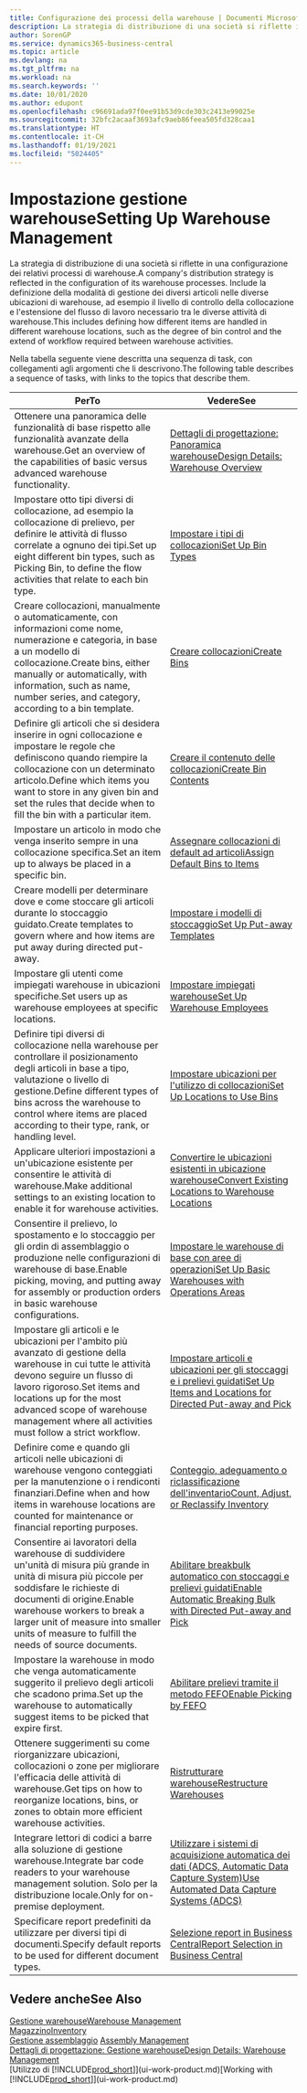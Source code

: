 ```yaml
---
title: Configurazione dei processi della warehouse | Documenti Microsoft
description: La strategia di distribuzione di una società si riflette in una configurazione dei relativi processi di warehouse. Include la definizione della modalità di gestione dei diversi articoli nelle diverse ubicazioni di warehouse, ad esempio il livello di controllo della collocazione e l'estensione del flusso di lavoro necessario tra le diverse attività di warehouse.
author: SorenGP
ms.service: dynamics365-business-central
ms.topic: article
ms.devlang: na
ms.tgt_pltfrm: na
ms.workload: na
ms.search.keywords: ''
ms.date: 10/01/2020
ms.author: edupont
ms.openlocfilehash: c96691ada97f0ee91b53d9cde303c2413e99025e
ms.sourcegitcommit: 32bfc2acaaf3693afc9aeb86feea505fd328caa1
ms.translationtype: HT
ms.contentlocale: it-CH
ms.lasthandoff: 01/19/2021
ms.locfileid: "5024405"
---
```

# <a name="setting-up-warehouse-management"></a><span data-ttu-id="fd7b1-104">Impostazione gestione warehouse</span><span class="sxs-lookup"><span data-stu-id="fd7b1-104">Setting Up Warehouse Management</span></span>
<span data-ttu-id="fd7b1-105">La strategia di distribuzione di una società si riflette in una configurazione dei relativi processi di warehouse.</span><span class="sxs-lookup"><span data-stu-id="fd7b1-105">A company's distribution strategy is reflected in the configuration of its warehouse processes.</span></span> <span data-ttu-id="fd7b1-106">Include la definizione della modalità di gestione dei diversi articoli nelle diverse ubicazioni di warehouse, ad esempio il livello di controllo della collocazione e l'estensione del flusso di lavoro necessario tra le diverse attività di warehouse.</span><span class="sxs-lookup"><span data-stu-id="fd7b1-106">This includes defining how different items are handled in different warehouse locations, such as the degree of bin control and the extend of workflow required between warehouse activities.</span></span>  

 <span data-ttu-id="fd7b1-107">Nella tabella seguente viene descritta una sequenza di task, con collegamenti agli argomenti che li descrivono.</span><span class="sxs-lookup"><span data-stu-id="fd7b1-107">The following table describes a sequence of tasks, with links to the topics that describe them.</span></span>   

|<span data-ttu-id="fd7b1-108">**Per**</span><span class="sxs-lookup"><span data-stu-id="fd7b1-108">**To**</span></span>|<span data-ttu-id="fd7b1-109">**Vedere**</span><span class="sxs-lookup"><span data-stu-id="fd7b1-109">**See**</span></span>|  
|------------|-------------|  
|<span data-ttu-id="fd7b1-110">Ottenere una panoramica delle funzionalità di base rispetto alle funzionalità avanzate della warehouse.</span><span class="sxs-lookup"><span data-stu-id="fd7b1-110">Get an overview of the capabilities of basic versus advanced warehouse functionality.</span></span>|[<span data-ttu-id="fd7b1-111">Dettagli di progettazione: Panoramica warehouse</span><span class="sxs-lookup"><span data-stu-id="fd7b1-111">Design Details: Warehouse Overview</span></span>](design-details-warehouse-overview.md)|  
|<span data-ttu-id="fd7b1-112">Impostare otto tipi diversi di collocazione, ad esempio la collocazione di prelievo, per definire le attività di flusso correlate a ognuno dei tipi.</span><span class="sxs-lookup"><span data-stu-id="fd7b1-112">Set up eight different bin types, such as Picking Bin, to define the flow activities that relate to each bin type.</span></span>|[<span data-ttu-id="fd7b1-113">Impostare i tipi di collocazioni</span><span class="sxs-lookup"><span data-stu-id="fd7b1-113">Set Up Bin Types</span></span>](warehouse-how-to-set-up-bin-types.md)|  
|<span data-ttu-id="fd7b1-114">Creare collocazioni, manualmente o automaticamente, con informazioni come nome, numerazione e categoria, in base a un modello di collocazione.</span><span class="sxs-lookup"><span data-stu-id="fd7b1-114">Create bins, either manually or automatically, with information, such as name, number series, and category, according to a bin template.</span></span>|[<span data-ttu-id="fd7b1-115">Creare collocazioni</span><span class="sxs-lookup"><span data-stu-id="fd7b1-115">Create Bins</span></span>](warehouse-how-to-create-individual-bins.md)|  
|<span data-ttu-id="fd7b1-116">Definire gli articoli che si desidera inserire in ogni collocazione e impostare le regole che definiscono quando riempire la collocazione con un determinato articolo.</span><span class="sxs-lookup"><span data-stu-id="fd7b1-116">Define which items you want to store in any given bin and set the rules that decide when to fill the bin with a particular item.</span></span>|[<span data-ttu-id="fd7b1-117">Creare il contenuto delle collocazioni</span><span class="sxs-lookup"><span data-stu-id="fd7b1-117">Create Bin Contents</span></span>](warehouse-how-to-set-up-bin-contents.md)|  
|<span data-ttu-id="fd7b1-118">Impostare un articolo in modo che venga inserito sempre in una collocazione specifica.</span><span class="sxs-lookup"><span data-stu-id="fd7b1-118">Set an item up to always be placed in a specific bin.</span></span>|[<span data-ttu-id="fd7b1-119">Assegnare collocazioni di default ad articoli</span><span class="sxs-lookup"><span data-stu-id="fd7b1-119">Assign Default Bins to Items</span></span>](warehouse-how-to-assign-default-bins-to-items.md)|
|<span data-ttu-id="fd7b1-120">Creare modelli per determinare dove e come stoccare gli articoli durante lo stoccaggio guidato.</span><span class="sxs-lookup"><span data-stu-id="fd7b1-120">Create templates to govern where and how items are put away during directed put-away.</span></span>|[<span data-ttu-id="fd7b1-121">Impostare i modelli di stoccaggio</span><span class="sxs-lookup"><span data-stu-id="fd7b1-121">Set Up Put-away Templates</span></span>](warehouse-how-to-set-up-put-away-templates.md)|
|<span data-ttu-id="fd7b1-122">Impostare gli utenti come impiegati warehouse in ubicazioni specifiche.</span><span class="sxs-lookup"><span data-stu-id="fd7b1-122">Set users up as warehouse employees at specific locations.</span></span>|[<span data-ttu-id="fd7b1-123">Impostare impiegati warehouse</span><span class="sxs-lookup"><span data-stu-id="fd7b1-123">Set Up Warehouse Employees</span></span>](warehouse-how-to-set-up-warehouse-employees.md)|
|<span data-ttu-id="fd7b1-124">Definire tipi diversi di collocazione nella warehouse per controllare il posizionamento degli articoli in base a tipo, valutazione o livello di gestione.</span><span class="sxs-lookup"><span data-stu-id="fd7b1-124">Define different types of bins across the warehouse to control where items are placed according to their type, rank, or handling level.</span></span>|[<span data-ttu-id="fd7b1-125">Impostare ubicazioni per l'utilizzo di collocazioni</span><span class="sxs-lookup"><span data-stu-id="fd7b1-125">Set Up Locations to Use Bins</span></span>](warehouse-how-to-set-up-locations-to-use-bins.md)|
|<span data-ttu-id="fd7b1-126">Applicare ulteriori impostazioni a un'ubicazione esistente per consentire le attività di warehouse.</span><span class="sxs-lookup"><span data-stu-id="fd7b1-126">Make additional settings to an existing location to enable it for warehouse activities.</span></span>|[<span data-ttu-id="fd7b1-127">Convertire le ubicazioni esistenti in ubicazione warehouse</span><span class="sxs-lookup"><span data-stu-id="fd7b1-127">Convert Existing Locations to Warehouse Locations</span></span>](warehouse-how-to-convert-existing-locations-to-warehouse-locations.md)|
|<span data-ttu-id="fd7b1-128">Consentire il prelievo, lo spostamento e lo stoccaggio per gli ordin di assemblaggio o produzione nelle configurazioni di warehouse di base.</span><span class="sxs-lookup"><span data-stu-id="fd7b1-128">Enable picking, moving, and putting away for assembly or production orders in basic warehouse configurations.</span></span>|[<span data-ttu-id="fd7b1-129">Impostare le warehouse di base con aree di operazioni</span><span class="sxs-lookup"><span data-stu-id="fd7b1-129">Set Up Basic Warehouses with Operations Areas</span></span>](warehouse-how-to-set-up-basic-warehouses-with-operations-areas.md)|  
|<span data-ttu-id="fd7b1-130">Impostare gli articoli e le ubicazioni per l'ambito più avanzato di gestione della warehouse in cui tutte le attività devono seguire un flusso di lavoro rigoroso.</span><span class="sxs-lookup"><span data-stu-id="fd7b1-130">Set items and locations up for the most advanced scope of warehouse management where all activities must follow a strict workflow.</span></span>|[<span data-ttu-id="fd7b1-131">Impostare articoli e ubicazioni per gli stoccaggi e i prelievi guidati</span><span class="sxs-lookup"><span data-stu-id="fd7b1-131">Set Up Items and Locations for Directed Put-away and Pick</span></span>](warehouse-how-to-set-up-items-for-directed-put-away-and-pick.md)|  
|<span data-ttu-id="fd7b1-132">Definire come e quando gli articoli nelle ubicazioni di warehouse vengono conteggiati per la manutenzione o i rendiconti finanziari.</span><span class="sxs-lookup"><span data-stu-id="fd7b1-132">Define when and how items in warehouse locations are counted for maintenance or financial reporting purposes.</span></span>|[<span data-ttu-id="fd7b1-133">Conteggio, adeguamento o riclassificazione dell'inventario</span><span class="sxs-lookup"><span data-stu-id="fd7b1-133">Count, Adjust, or Reclassify Inventory</span></span>](inventory-how-count-adjust-reclassify.md)|
|<span data-ttu-id="fd7b1-134">Consentire ai lavoratori della warehouse di suddividere un'unità di misura più grande in unità di misura più piccole per soddisfare le richieste di documenti di origine.</span><span class="sxs-lookup"><span data-stu-id="fd7b1-134">Enable warehouse workers to break a larger unit of measure into smaller units of measure to fulfill the needs of source documents.</span></span>|[<span data-ttu-id="fd7b1-135">Abilitare breakbulk automatico con stoccaggi e prelievi guidati</span><span class="sxs-lookup"><span data-stu-id="fd7b1-135">Enable Automatic Breaking Bulk with Directed Put-away and Pick</span></span>](warehouse-enable-automatic-breaking-bulk-with-directed-put-away-and-pick.md)|  
|<span data-ttu-id="fd7b1-136">Impostare la warehouse in modo che venga automaticamente suggerito il prelievo degli articoli che scadono prima.</span><span class="sxs-lookup"><span data-stu-id="fd7b1-136">Set up the warehouse to automatically suggest items to be picked that expire first.</span></span>|[<span data-ttu-id="fd7b1-137">Abilitare prelievi tramite il metodo FEFO</span><span class="sxs-lookup"><span data-stu-id="fd7b1-137">Enable Picking by FEFO</span></span>](warehouse-picking-by-fefo.md)|
|<span data-ttu-id="fd7b1-138">Ottenere suggerimenti su come riorganizzare ubicazioni, collocazioni o zone per migliorare l'efficacia delle attività di warehouse.</span><span class="sxs-lookup"><span data-stu-id="fd7b1-138">Get tips on how to reorganize locations, bins, or zones to obtain more efficient warehouse activities.</span></span>|[<span data-ttu-id="fd7b1-139">Ristrutturare warehouse</span><span class="sxs-lookup"><span data-stu-id="fd7b1-139">Restructure Warehouses</span></span>](warehouse-how-to-restructure-warehouses.md)|
|<span data-ttu-id="fd7b1-140">Integrare lettori di codici a barre alla soluzione di gestione warehouse.</span><span class="sxs-lookup"><span data-stu-id="fd7b1-140">Integrate bar code readers to your warehouse management solution.</span></span> <span data-ttu-id="fd7b1-141">Solo per la distribuzione locale.</span><span class="sxs-lookup"><span data-stu-id="fd7b1-141">Only for on-premise deployment.</span></span>|[<span data-ttu-id="fd7b1-142">Utilizzare i sistemi di acquisizione automatica dei dati (ADCS, Automatic Data Capture System)</span><span class="sxs-lookup"><span data-stu-id="fd7b1-142">Use Automated Data Capture Systems (ADCS)</span></span>](warehouse-use-automated-data-capture-systems-adcs.md)|
|<span data-ttu-id="fd7b1-143">Specificare report predefiniti da utilizzare per diversi tipi di documenti.</span><span class="sxs-lookup"><span data-stu-id="fd7b1-143">Specify default reports to be used for different document types.</span></span>|[<span data-ttu-id="fd7b1-144">Selezione report in Business Central</span><span class="sxs-lookup"><span data-stu-id="fd7b1-144">Report Selection in Business Central</span></span>](across-report-selections.md)|

## <a name="see-also"></a><span data-ttu-id="fd7b1-145">Vedere anche</span><span class="sxs-lookup"><span data-stu-id="fd7b1-145">See Also</span></span>  
[<span data-ttu-id="fd7b1-146">Gestione warehouse</span><span class="sxs-lookup"><span data-stu-id="fd7b1-146">Warehouse Management</span></span>](warehouse-manage-warehouse.md)  
[<span data-ttu-id="fd7b1-147">Magazzino</span><span class="sxs-lookup"><span data-stu-id="fd7b1-147">Inventory</span></span>](inventory-manage-inventory.md)  
<span data-ttu-id="fd7b1-148">[Gestione assemblaggio](assembly-assemble-items.md)  </span><span class="sxs-lookup"><span data-stu-id="fd7b1-148">[Assembly Management](assembly-assemble-items.md)  </span></span>  
[<span data-ttu-id="fd7b1-149">Dettagli di progettazione: Gestione warehouse</span><span class="sxs-lookup"><span data-stu-id="fd7b1-149">Design Details: Warehouse Management</span></span>](design-details-warehouse-management.md)  
<span data-ttu-id="fd7b1-150">[Utilizzo di [!INCLUDE[prod_short](includes/prod_short.md)]](ui-work-product.md)</span><span class="sxs-lookup"><span data-stu-id="fd7b1-150">[Working with [!INCLUDE[prod_short](includes/prod_short.md)]](ui-work-product.md)</span></span>

